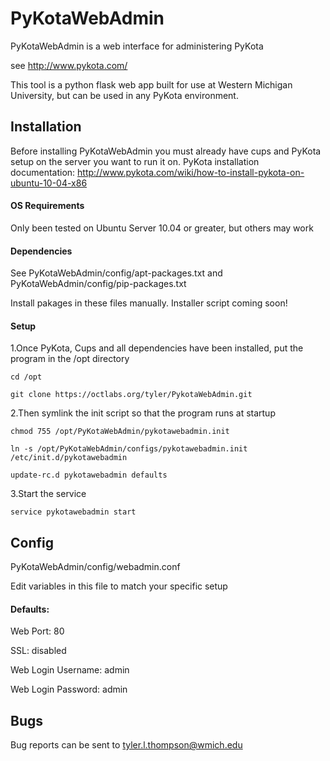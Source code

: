 # PyKotaWebAdmin

PyKotaWebAdmin is a web interface for administering PyKota

see http://www.pykota.com/

This tool is a python flask web app built for use at Western Michigan University, but can be used in any PyKota environment. 


## Installation
Before installing PyKotaWebAdmin you must already have cups and PyKota setup on the server you want to run it on.
	PyKota installation documentation: http://www.pykota.com/wiki/how-to-install-pykota-on-ubuntu-10-04-x86


#### OS Requirements
Only been tested on Ubuntu Server 10.04 or greater, but others may work


#### Dependencies
See PyKotaWebAdmin/config/apt-packages.txt
and PyKotaWebAdmin/config/pip-packages.txt
		
Install pakages in these files manually. Installer script coming soon!


#### Setup
1.Once PyKota, Cups and all dependencies have been installed, put the program in the /opt directory

`cd /opt`
	
`git clone https://octlabs.org/tyler/PykotaWebAdmin.git`

2.Then symlink the init script so that the program runs at startup

`chmod 755 /opt/PyKotaWebAdmin/pykotawebadmin.init`
	
`ln -s /opt/PyKotaWebAdmin/configs/pykotawebadmin.init /etc/init.d/pykotawebadmin`
	
`update-rc.d pykotawebadmin defaults`

3.Start the service

`service pykotawebadmin start`


## Config
PyKotaWebAdmin/config/webadmin.conf

Edit variables in this file to match your specific setup
#### Defaults:

Web Port: 80

SSL: disabled

Web Login Username: admin

Web Login Password: admin


## Bugs
Bug reports can be sent to tyler.l.thompson@wmich.edu
